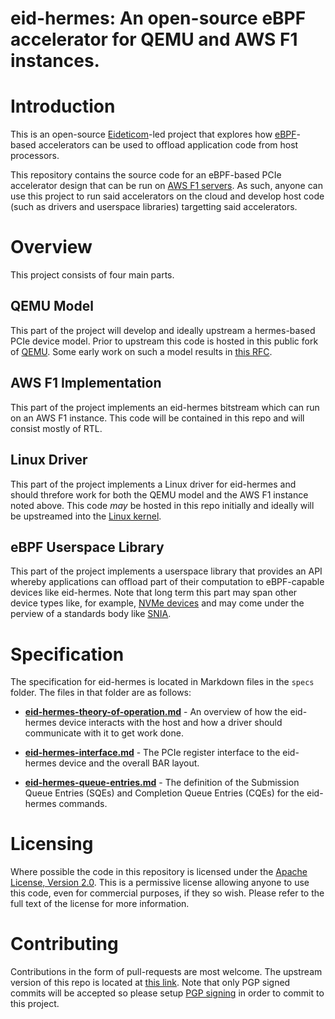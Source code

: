# eid-hermes: An open-source eBPF accelerator for QEMU and AWS F1 instances.

# Introduction

This is an open-source [Eideticom][1]-led project that explores how
[eBPF][2]-based accelerators can be used to offload application code
from host processors.

This repository contains the source code for an eBPF-based PCIe
accelerator design that can be run on [AWS F1 servers][3]. As such,
anyone can use this project to run said accelerators on the cloud and
develop host code (such as drivers and userspace libraries) targetting
said accelerators.

# Overview

This project consists of four main parts.

## QEMU Model

This part of the project will develop and ideally upstream a
hermes-based PCIe device model. Prior to upstream this code is hosted
in this public fork of [QEMU][4]. Some early work on such a model
results in [this RFC][5].

## AWS F1 Implementation

This part of the project implements an eid-hermes bitstream which can
run on an AWS F1 instance. This code will be contained in this repo
and will consist mostly of RTL.

## Linux Driver

This part of the project implements a Linux driver for eid-hermes and
should threfore work for both the QEMU model and the AWS F1 instance
noted above. This code *may* be hosted in this repo initially and
ideally will be upstreamed into the [Linux kernel][6].

## eBPF Userspace Library

This part of the project implements a userspace library that provides
an API whereby applications can offload part of their computation to
eBPF-capable devices like eid-hermes. Note that long term this part
may span other device types like, for example, [NVMe devices][7] and
may come under the perview of a standards body like [SNIA][8].

# Specification

The specification for eid-hermes is located in Markdown files in the
```specs``` folder. The files in that folder are as follows:

* **[eid-hermes-theory-of-operation.md][9]** - An overview of how the
    eid-hermes device interacts with the host and how a driver should
    communicate with it to get work done.

* **[eid-hermes-interface.md][10]** - The PCIe register interface to the
    eid-hermes device and the overall BAR layout.

* **[eid-hermes-queue-entries.md][11]** - The definition of the
    Submission Queue Entries (SQEs) and Completion Queue Entries
    (CQEs) for the eid-hermes commands.

# Licensing

Where possible the code in this repository is licensed under the
[Apache License, Version 2.0][12]. This is a permissive license allowing
anyone to use this code, even for commercial purposes, if they so
wish. Please refer to the full text of the license for more
information.

# Contributing

Contributions in the form of pull-requests are most welcome. The
upstream version of this repo is located at [this link][13]. Note that
only PGP signed commits will be accepted so please setup [PGP
signing][14] in order to commit to this project.

[1]: https://www.eideticom.com/
[2]: https://github.com/iovisor/bpf-docs/blob/master/eBPF.md
[3]: https://aws.amazon.com/ec2/instance-types/f1/
[4]: https://github.com/Eideticom/eid-hermes-qemu
[5]: https://lists.sr.ht/~philmd/qemu/patches/5932
[6]: https://www.kernel.org/
[7]: https://www.linkedin.com/posts/stephen-bates-8791263_nvm-express-working-groups-activity-6713828187782156288-pYrv
[8]: https://www.snia.org/computational
[9]: specs/eid-hermes-theory-of-operation.md
[10]: specs/eid-hermes-interface.md
[11]: specs/eid-hermes-queue-entries.md
[12]: https://www.apache.org/licenses/LICENSE-2.0
[13]: https://github.com/Eideticom/eid-hermes
[14]: https://docs.github.com/en/github/authenticating-to-github/signing-commits
